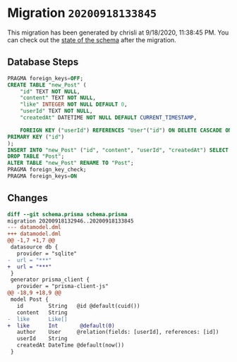 # Migration `20200918133845`

This migration has been generated by chrisli at 9/18/2020, 11:38:45 PM.
You can check out the [state of the schema](./schema.prisma) after the migration.

## Database Steps

```sql
PRAGMA foreign_keys=OFF;
CREATE TABLE "new_Post" (
    "id" TEXT NOT NULL,
    "content" TEXT NOT NULL,
    "like" INTEGER NOT NULL DEFAULT 0,
    "userId" TEXT NOT NULL,
    "createdAt" DATETIME NOT NULL DEFAULT CURRENT_TIMESTAMP,

    FOREIGN KEY ("userId") REFERENCES "User"("id") ON DELETE CASCADE ON UPDATE CASCADE,
PRIMARY KEY ("id")
);
INSERT INTO "new_Post" ("id", "content", "userId", "createdAt") SELECT "id", "content", "userId", "createdAt" FROM "Post";
DROP TABLE "Post";
ALTER TABLE "new_Post" RENAME TO "Post";
PRAGMA foreign_key_check;
PRAGMA foreign_keys=ON
```

## Changes

```diff
diff --git schema.prisma schema.prisma
migration 20200918132946..20200918133845
--- datamodel.dml
+++ datamodel.dml
@@ -1,7 +1,7 @@
 datasource db {
   provider = "sqlite"
-  url = "***"
+  url = "***"
 }
 generator prisma_client {
   provider = "prisma-client-js"
@@ -18,9 +18,9 @@
 model Post {
   id        String   @id @default(cuid())
   content   String
-  like      Like[]  
+  like      Int       @default(0)  
   author    User     @relation(fields: [userId], references: [id])
   userId    String
   createdAt DateTime @default(now())
 }
```


